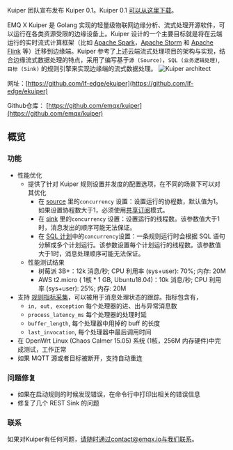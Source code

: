 Kuiper 团队宣布发布 Kuiper 0.1。Kuiper 0.1 [可以从这里下载](https://github.com/emqx/kuiper/releases/tag/0.1)。

EMQ X Kuiper 是 Golang 实现的轻量级物联网边缘分析、流式处理开源软件，可以运行在各类资源受限的边缘设备上。Kuiper 设计的一个主要目标就是将在云端运行的实时流式计算框架（比如 [Apache Spark](https://spark.apache.org/)，[Apache Storm](https://storm.apache.org/) 和 [Apache Flink](https://flink.apache.org/) 等）迁移到边缘端。Kuiper 参考了上述云端流式处理项目的架构与实现，结合边缘流式数据处理的特点，采用了编写基于`源 (Source)`，`SQL (业务逻辑处理)`, `目标 (Sink)` 的规则引擎来实现边缘端的流式数据处理。
![Kuiper architect](https://static.emqx.net/images/a06aaed50608fd57d53a400f1621cee6.png)

网址：[https://github.com/lf-edge/ekuiper](https://github.com/lf-edge/ekuiper)

Github仓库： [https://github.com/emqx/kuiper](https://github.com/emqx/kuiper)

## 概览

### 功能

- 性能优化
  - 提供了针对 Kuiper 规则设置并发度的配置选项，在不同的场景下可以对其优化
    - 在 [source](https://github.com/emqx/kuiper/blob/develop/docs/en_US/rules/sources/mqtt.md) 里的``concurrency`` 设置：设置运行的协程数，默认值为1。如果设置协程数大于1，必须使用[共享订阅](https://www.emqx.com/zh/blog/introduction-to-mqtt5-protocol-shared-subscription)模式。
    - 在 [sink](https://github.com/emqx/kuiper/blob/develop/docs/en_US/rules/overview.md#actions) 里的``concurrency`` 设置：设置运行的线程数。该参数值大于1时，消息发出的顺序可能无法保证。
    - 在 [SQL 计划](https://github.com/emqx/kuiper/blob/develop/docs/en_US/rules/overview.md#options)中的``concurrency``设置：一条规则运行时会根据 SQL 语句分解成多个计划运行。该参数设置每个计划运行的线程数。该参数值大于1时，消息处理顺序可能无法保证。
  - 性能测试结果
    - 树莓派 3B+：12k 消息/秒; CPU 利用率 (sys+user): 70%; 内存: 20M
    - AWS t2.micro ( 1核 * 1 GB, Ubuntu18.04)：10k 消息/秒; CPU 利用率 (sys+user): 25%; 内存: 20M
- 支持 [规则指标采集](https://github.com/emqx/kuiper/blob/develop/docs/en_US/cli/rules.md#get-the-status-of-a-rule)，可以被用于消息处理状态的跟踪。指标包含有，
  - ``in, out, exception`` 每个处理器的进、出与异常消息数
  - ``process_latency_ms`` 每个处理器的处理时延
  - ``buffer_length``, 每个处理器中用掉的 buff 的长度
  - ``last_invocation``, 每个处理器中最后调用时间
- 在 OpenWrt Linux (Chaos Calmer 15.05) 系统 (1核，256M 内存硬件)中完成测试，工作正常
- 如果 MQTT 源或者目标被断开，支持自动重连

### 问题修复

- 如果在启动规则的时候发现错误，在命令行中打印出相关的错误信息
- 修复了几个 REST Sink 的问题

### 联系

如果对Kuiper有任何问题，请随时通过contact@emqx.io与我们联系。
